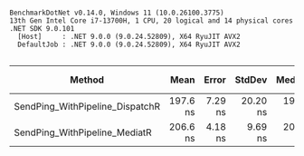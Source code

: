 ```

BenchmarkDotNet v0.14.0, Windows 11 (10.0.26100.3775)
13th Gen Intel Core i7-13700H, 1 CPU, 20 logical and 14 physical cores
.NET SDK 9.0.101
  [Host]     : .NET 9.0.0 (9.0.24.52809), X64 RyuJIT AVX2
  DefaultJob : .NET 9.0.0 (9.0.24.52809), X64 RyuJIT AVX2


```
| Method                          | Mean     | Error   | StdDev   | Median   | Ratio | RatioSD | Gen0   | Gen1   | Gen2   | Allocated | Alloc Ratio |
|-------------------------------- |---------:|--------:|---------:|---------:|------:|--------:|-------:|-------:|-------:|----------:|------------:|
| SendPing_WithPipeline_DispatchR | 197.6 ns | 7.29 ns | 20.20 ns | 191.6 ns |  0.96 |    0.11 | 0.0100 |      - |      - |     480 B |          NA |
| SendPing_WithPipeline_MediatR   | 206.6 ns | 4.18 ns |  9.69 ns | 206.1 ns |  1.00 |    0.07 | 0.0191 | 0.0005 | 0.0005 |         - |          NA |
